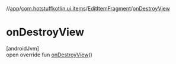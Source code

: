 //[app](../../../index.md)/[com.hotstuffkotlin.ui.items](../index.md)/[EditItemFragment](index.md)/[onDestroyView](on-destroy-view.md)

# onDestroyView

[androidJvm]\
open override fun [onDestroyView](on-destroy-view.md)()
